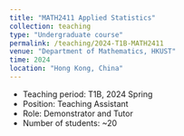```yaml
---
title: "MATH2411 Applied Statistics"
collection: teaching
type: "Undergraduate course"
permalink: /teaching/2024-T1B-MATH2411
venue: "Department of Mathematics, HKUST"
time: 2024
location: "Hong Kong, China"
---
```

* Teaching period: T1B, 2024 Spring
* Position: Teaching Assistant 
* Role: Demonstrator and Tutor
* Number of students: ~20
